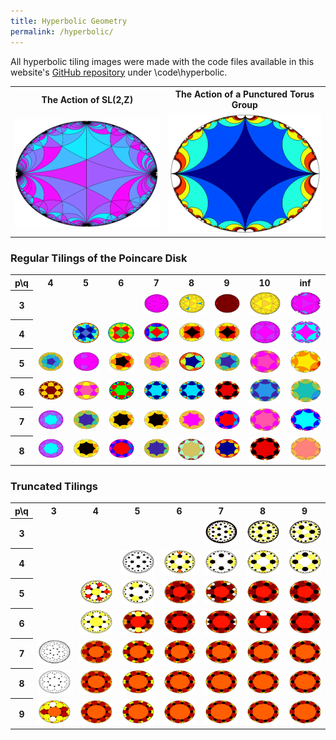 ```yaml
---
title: Hyperbolic Geometry
permalink: /hyperbolic/
---
```


All hyperbolic tiling images were made with the code files available in this website's <a href="https://github.com/ibeach/ibeach.github.io">GitHub repository</a> under \code\hyperbolic.

<table>
<tr>
	<th>The Action of SL(2,Z) </th>
	<th>The Action of a Punctured Torus Group </th>
</tr>
<tr>
	<td><img src="\images\hyperbolic\sl2z_cool.png" style="width:500px;"></td>
	<td><img src="\images\hyperbolic\torus.png" style="width:500px;"></td>
</tr>
</table>

<h3> Regular Tilings of the Poincare Disk </h3>
<table>
<tr>
	<th>p\q</th>
	<th>4</th>
	<th>5</th>
	<th>6</th>
	<th>7</th>
	<th>8</th>
	<th>9</th>
	<th>10</th>
	<th>inf</th>
<tr>
	<th>3</th>
	<td></td>
	<td></td>
	<td></td>
	<td><img src="\images\hyperbolic\3_7.png"></td>
	<td><img src="\images\hyperbolic\3_8.png"></td>
	<td><img src="\images\hyperbolic\3_9.png"></td>
	<td><img src="\images\hyperbolic\3_10.png"></td>
	<td><img src="\images\hyperbolic\3_inf.png"></td>
</tr>
<tr>
	<th>4</th>
	<td></td>
	<td><img src="\images\hyperbolic\4_5.png"></td>
	<td><img src="\images\hyperbolic\4_6.png"></td>
	<td><img src="\images\hyperbolic\4_7.png"></td>
	<td><img src="\images\hyperbolic\4_8.png"></td>
	<td><img src="\images\hyperbolic\4_9.png"></td>
	<td><img src="\images\hyperbolic\4_10.png"></td>
	<td><img src="\images\hyperbolic\4_inf.png"></td>
</tr>
<tr>
	<th>5</th>
	<td><img src="\images\hyperbolic\5_4.png"></td>
	<td><img src="\images\hyperbolic\5_5.png"></td>
	<td><img src="\images\hyperbolic\5_6.png"></td>
	<td><img src="\images\hyperbolic\5_7.png"></td>
	<td><img src="\images\hyperbolic\5_8.png"></td>
	<td><img src="\images\hyperbolic\5_9.png"></td>
	<td><img src="\images\hyperbolic\5_10.png"></td>
	<td><img src="\images\hyperbolic\5_inf.png"></td>
</tr>
<tr>
	<th>6</th>
	<td><img src="\images\hyperbolic\6_4.png"></td>
	<td><img src="\images\hyperbolic\6_5.png"></td>
	<td><img src="\images\hyperbolic\6_6.png"></td>
	<td><img src="\images\hyperbolic\6_7.png"></td>
	<td><img src="\images\hyperbolic\6_8.png"></td>
	<td><img src="\images\hyperbolic\6_9.png"></td>
	<td><img src="\images\hyperbolic\6_10.png"></td>
	<td><img src="\images\hyperbolic\6_inf.png"></td>
</tr>
<tr>
	<th>7</th>
	<td><img src="\images\hyperbolic\7_4.png"></td>
	<td><img src="\images\hyperbolic\7_5.png"></td>
	<td><img src="\images\hyperbolic\7_6.png"></td>
	<td><img src="\images\hyperbolic\7_7.png"></td>
	<td><img src="\images\hyperbolic\7_8.png"></td>
	<td><img src="\images\hyperbolic\7_9.png"></td>
	<td><img src="\images\hyperbolic\7_10.png"></td>
	<td><img src="\images\hyperbolic\7_inf.png"></td>
</tr>
<tr>
	<th>8</th>
	<td><img src="\images\hyperbolic\8_4.png"></td>
	<td><img src="\images\hyperbolic\8_5.png"></td>
	<td><img src="\images\hyperbolic\8_6.png"></td>
	<td><img src="\images\hyperbolic\8_7.png"></td>
	<td><img src="\images\hyperbolic\8_8.png"></td>
	<td><img src="\images\hyperbolic\8_9.png"></td>
	<td><img src="\images\hyperbolic\8_10.png"></td>
	<td><img src="\images\hyperbolic\8_inf.png"></td>
</tr>

<table>
<h3> Truncated Tilings </h3>
<tr>
	<th>p\q</th>
	<th>3</th>
	<th>4</th>
	<th>5</th>
	<th>6</th>
	<th>7</th>
	<th>8</th>
	<th>9</th>
<tr>
	<th>3</th>
	<td></td>
	<td></td>
	<td></td>
	<td></td>
	<td><img src="\images\hyperbolic\3_7_trunc.png"></td>
	<td><img src="\images\hyperbolic\3_8_trunc.png"></td>
	<td><img src="\images\hyperbolic\3_9_trunc.png"></td>
</tr>
<tr>
	<th>4</th>
	<td></td>
	<td></td>
	<td><img src="\images\hyperbolic\4_5_trunc.png"></td>
	<td><img src="\images\hyperbolic\4_6_trunc.png"></td>
	<td><img src="\images\hyperbolic\4_7_trunc.png"></td>
	<td><img src="\images\hyperbolic\4_8_trunc.png"></td>
	<td><img src="\images\hyperbolic\4_9_trunc.png"></td>
</tr>
<tr>
	<th>5</th>
	<td></td>
	<td><img src="\images\hyperbolic\5_4_trunc.png"></td>
	<td><img src="\images\hyperbolic\5_5_trunc.png"></td>
	<td><img src="\images\hyperbolic\5_6_trunc.png"></td>
	<td><img src="\images\hyperbolic\5_7_trunc.png"></td>
	<td><img src="\images\hyperbolic\5_8_trunc.png"></td>
	<td><img src="\images\hyperbolic\5_9_trunc.png"></td>
</tr>
<tr>
	<th>6</th>
	<td></td>
	<td><img src="\images\hyperbolic\6_4_trunc.png"></td>
	<td><img src="\images\hyperbolic\6_5_trunc.png"></td>
	<td><img src="\images\hyperbolic\6_6_trunc.png"></td>
	<td><img src="\images\hyperbolic\6_7_trunc.png"></td>
	<td><img src="\images\hyperbolic\6_8_trunc.png"></td>
	<td><img src="\images\hyperbolic\6_9_trunc.png"></td>
</tr>
<tr>
	<th>7</th>
	<td><img src="\images\hyperbolic\7_3_trunc.png"></td>
	<td><img src="\images\hyperbolic\7_4_trunc.png"></td>
	<td><img src="\images\hyperbolic\7_5_trunc.png"></td>
	<td><img src="\images\hyperbolic\7_6_trunc.png"></td>
	<td><img src="\images\hyperbolic\7_7_trunc.png"></td>
	<td><img src="\images\hyperbolic\7_8_trunc.png"></td>
	<td><img src="\images\hyperbolic\7_9_trunc.png"></td>
</tr>
<tr>
	<th>8</th>
	<td><img src="\images\hyperbolic\8_3_trunc.png"></td>
	<td><img src="\images\hyperbolic\8_4_trunc.png"></td>
	<td><img src="\images\hyperbolic\8_5_trunc.png"></td>
	<td><img src="\images\hyperbolic\8_6_trunc.png"></td>
	<td><img src="\images\hyperbolic\8_7_trunc.png"></td>
	<td><img src="\images\hyperbolic\8_8_trunc.png"></td>
	<td><img src="\images\hyperbolic\8_9_trunc.png"></td>
</tr>
<tr>
	<th>9</th>
	<td><img src="\images\hyperbolic\9_3_trunc.png"></td>
	<td><img src="\images\hyperbolic\9_4_trunc.png"></td>
	<td><img src="\images\hyperbolic\9_5_trunc.png"></td>
	<td><img src="\images\hyperbolic\9_6_trunc.png"></td>
	<td><img src="\images\hyperbolic\9_7_trunc.png"></td>
	<td><img src="\images\hyperbolic\9_8_trunc.png"></td>
	<td><img src="\images\hyperbolic\9_9_trunc.png"></td>
</tr>